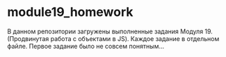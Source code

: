# module19_homework
В данном репозитории загружены выполненные задания Модуля 19. (Продвинутая работа с объектами в JS).
Каждое задание в отдельном файле.
Первое задание было не совсем понятным...
